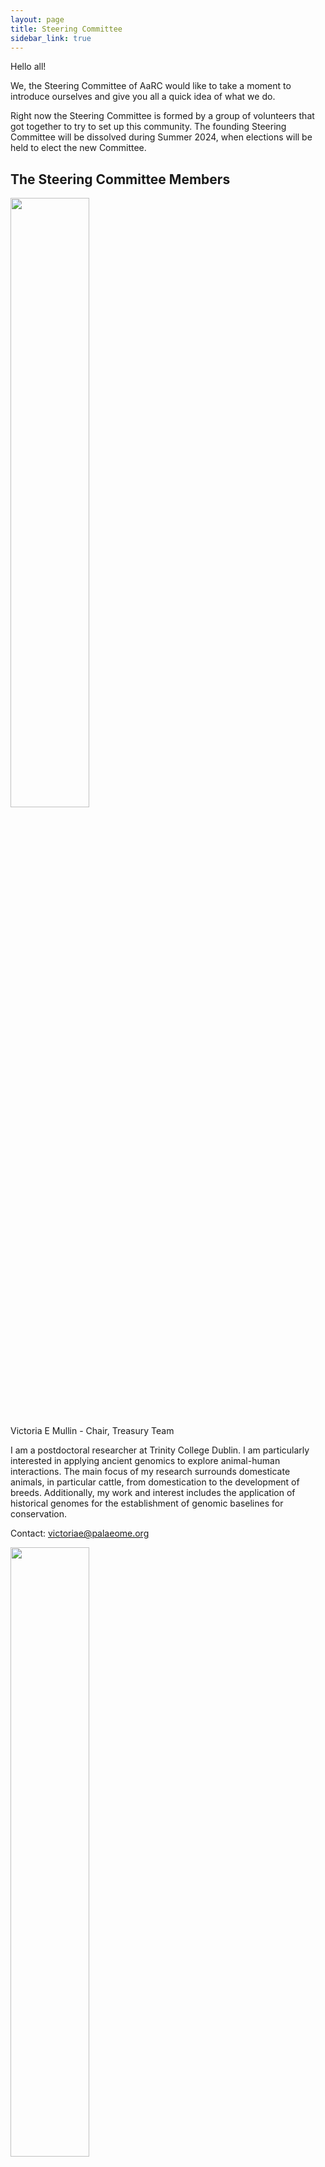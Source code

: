 ```yaml
---
layout: page
title: Steering Committee
sidebar_link: true
---
```



Hello all!

We, the Steering Committee of AaRC would like to take a moment to introduce ourselves and give you all a quick idea of what we do.

Right now the Steering Committee is formed by a group of volunteers that got together to try to set up this community. The founding Steering Committee will be dissolved during Summer  2024, when elections will be held to elect the new Committee. 


## The Steering Committee Members

<img src="/assets/media/Mullin_Photo.jpg" class="center" width="50%" >

Victoria E Mullin - Chair, Treasury Team

I am a postdoctoral researcher at Trinity College Dublin. I am particularly interested in applying ancient genomics to explore animal-human interactions. The main focus of my research surrounds domesticate animals, in particular cattle, from domestication to the development of breeds. Additionally, my work and interest includes the application of historical genomes for the establishment of genomic baselines for conservation.

Contact: [victoriae@palaeome.org](mailto:victoriae@palaeome.org)  

<img src="/assets/media/Pedro_foto.jpg" class="center" width="50%" >



Pedro Morell Miranda  (He/His) - Vice Chair, Social Media Team

I’m a PostDoctoral Researcher at the Ludwig-Maximillian University of Munich (LMU). While I work mostly on sheep domestication and posterior demographic history, I’m more widely interested in human-fauna interactions and how our presence and activities shape other species' evolution.  Out of work I love reading, playing the blues on one of my guitars and fencing with ancient swords.

Contact: [Pedro.Morell@lmu.de](mailto:Pedro.Morell@lmu.de), [Twitter](https://twitter.com/genesandstuff),  [BlueSky](https://bsky.app/profile/hjorvik.bsky.social)

<img src="/assets/media/214LauraVinasCaron.jpg" class="center" width="50%" >

Laura Viñas Caron - Secretary, Treasury Team

I am a postdoctoral researcher at the Centre for Textile Research and Globe Institute, University of Copenhagen. I am interested in understanding the evolutionary journey of domesticated animals using ancient DNA and proteins. In particular, I am exploring the development of domestic sheep and wool production and also working on the species identification of animal artefacts (manuscripts, skins, fur, textiles). 

Contact: [laura@palaeome.org](mailto:laura@palaeome.org)



<img src="/assets/media/Audrey_photo.png" class="center" width="50%" >

Audrey T. Lin (she/they) - Social Media Team, Engagement Team

I am a Gerstner Bioinformatics and Computational Biology Postdoctoral Scholar at the American Museum of Natural History in New York City. I utilize ancient biomolecules from archaeological and museum specimens and objects to answer diverse questions on human-mediated evolutionary processes – in other words, how humans have interacted with other animals in ways that have resulted in genomic, social, and cultural changes.

Contact: [alin@amnh.org](mailto:alin@amnh.org), [Twitter](https://twitter.com/undeaddandy) 


<img src="/assets/media/kevin_goat_portrait.jpg" class="center" width="50%" >

Kevin G Daly - Engagement Team

I am an Ad Astra Assistant Professor at the School of Agriculture and Food Science at UCD, Dublin. I am also a member of the Young Academy of Ireland. My research interests are in the domestication history of small ruminants and its consequences to domestic livestock, wild animals, and human society. In my spare time I watch movies with my dachshund Moose.

Contact: [kevin@palaeome.org](mailto:kevin@palaeome.org), [Twitter](https://twitter.com/GingerHowley),  [GitHub](https://kevingdaly.github.io/)


<img src="/assets/media/Stephanie_photo.jpg" class="center" width="50%" >

Stephanie Dolenz (she/her) - Engagement Team and Safety Office Liaison

I am a PhD student at the Centre for Palaeogenetics, Stockholm University. I am interested in the use of ancient DNA to study the effect of climate change and past peoples on biodiversity throughout time. For my PhD research I am analyzing ancient DNA from sediments in order to reconstruct ecological communities and examine how past climate events impacted plant and animal communities over the past 450,000 years. I am also working on a project exploring Pleistocene species found in a cave in Oaxaca, Mexico. In my free time, I like to play Dungeons and Dragons, knit, hike, cave, and cuddle with my adorable cat named Pip. 

Contact: [stephanie.dolenz@geo.su.se](mailto:stephanie.dolenz@geo.su.se), [GitHub](https://github.com/sdolenz)



<img src="/assets/media/Anders_foto.jpeg" class="center" width="50%" >

Anders Bergström - Metadata Working Group

I am a group leader in the School of Biological Sciences at the University of East Anglia, Norwich, UK. I am interested in the evolution and diversity of wild and domesticated animals, and the multitude of ways in which human societies have influenced these throughout prehistory and in the present day. My primary research projects currently concern dogs, wolves and red foxes, and I also maintain an interest in human population history.

Contact: [a.bergstrom@uea.ac.uk](mailto:a.bergstrom@uea.ac.uk), [Twitter](https://twitter.com/andersbrgstrm)

<img src="/assets/media/LachieScarsbrook_photo.jpg" class="center" width="50%" >

Lachie Scarsbrook - Engagement Team

I am a Postdoctoral Researcher at Ludwig Maximilian University of Munich, and a Junior Research Fellow at the University of Oxford (Somerville College). I am interested in the use of ancient DNA in investigating the role that humans and the environment play in shaping global animal populations. More specifically, I am focused on unravelling the causes and consequences of millennia of interaction between humans and their closest evolutionary companion, dogs. Being a kiwi, when I’m not working, I love travelling and exploring the great outdoors.

Contact: [lachlan.scarcbrook@arch.ox.ac.uk](mailto:lachlan.scarcbrook@arch.ox.ac.uk), [Twitter](https://x.com/LJScarsbrook)

<img src="/assets/media/KatiaBougiouri_photo.png" class="center" width="50%" >

Katia Bougiouri - Engagement Team

I'm a postdoctoral researcher at the Globe Institute in the University of Copenhagen.
My research interests revolve around dog evolution, combining present-day and ancient genomic data. My current work focuses on testing the applicability and limitations of different genomic tools to better understand the evolutionary history of dogs, and other domesticated species. Outside of work, I enjoy hiking, playing board games, and doing aerial silks.

Contact: [katia.bougiouri@gmail.com](mailto:katia.bougiouri@gmail.com), [Twitter](https://x.com/KBougiouri)

<img src="/assets/media/EmilioMarmol_photo.png" class="center" width="50%" >

Emilio Mármol - Engagement Team

I am a Postdoctoral Researcher at the Center for Evolutionary Hologenomics within the Globe Institute in the University of Copenhagen, Denmark. My research interests include the study of ancient DNA, ancient RNA and 3D structural genomics in animals (and plants) to understand extinction dynamics and discover hidding bits of the biology of extinct and extanct living organisms. Outside of work, I enjoy walks in the nature, hiking or just laying down in the sofa watching some sci-fi or nature documentary with a cozy cover getting lost in my own thoughts.

Contact: [emilio.sanchez@sund.ku.dk](mailto:emilio.sanchez@sund.ku.dk), [emilio.marmol.sanchez@gmail.com](mailto:emilio.marmol.sanchez@gmail.com), [Twitter](https://x.com/MarmolE6)

<img src="/assets/media/ElGreen_photo.jpg" class="center" width="50%" >

Eleanor Green - Engagement Team

I am currently working as an archaeogenetics postdoctoral researcher on the RATTUS project at the University of York, England. I work in the wet and dry labs to understand the mechanisms and timings of the arrival of black and brown rats into Europe. Broadly, I am interested in researching unusual or under-utilised, substrates and species to better understand human activities the past.

Contact: [eleanor.green@york.ac.uk](mailto:eleanor.green@york.ac.uk), [Twitter](https://x.com/EleJGreen)


## Roles:

**Management team**: formed by the chair and the secretary. Responsible for ensuring the committee functions smoothly and achieves its goals.

- **Chair**: leads meetings, sets agendas, moderates discussions and delegates tasks to volunteer members. It represents AaRC in any official meetings or interviews. They are also responsible for having an overview of the various initiatives by maintaining a close communication with the treasurer, social media and engagement teams. Allows for discussion around long-term topics, needs to be forward thinking on this end. In case they cannot fullfil partly or completely their duties, the Vice-Chair will take care of them. 

- **Secretary**: Takes meeting minutes, sends them out via Slack when they are ready, makes sure that assignments are noted. Organisational responsibilities (ie keeping google docs in order, annotating the minutes with required links, possibly doing same for the agenda ahead of time).

**Treasury team**

The treasury team is responsible for managing the funds, for the communication related to funds and responsible for allocating funding to initiatives by serving as a line of communication between the organising committees and the Steering Committee. The treasurer team is also responsible to collect funds as well as finding grant opportunities to continue to fund AaRC initiatives.

**Social media team**

The social media team is responsible for the outreach of the community, by tweeting, emailing as well as updating the website. Social media officers will announce new initiatives, conferences, papers and jobs that are relevant for AaRC. 

**Engagement team**

The engagement officers are responsible for coming up with new initiatives (projects, summer schools, outreach activities, etc.) and propose them to the community. They will also oversee ongoing initiatives and provide support for them to reach their goals. They will ensure that the initiatives are known in the community, as well as outside the community together with the media team. The engagement officers also suggests potential funding sources for the initiatives, by engaging with the treasurer team.
